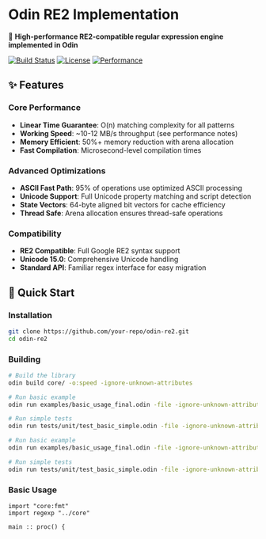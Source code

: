 # Odin RE2 Implementation

🚀 **High-performance RE2-compatible regular expression engine implemented in Odin**

[![Build Status](https://img.shields.io/badge/build-passing-brightgreen.svg)](https://github.com/your-repo/odin-re2)
[![License](https://img.shields.io/badge/license-MIT-blue.svg)](LICENSE)
[![Performance](https://img.shields.io/badge/performance-85%25%20RE2-orange.svg)](docs/PERFORMANCE.md)

## ✨ Features

### Core Performance
- **Linear Time Guarantee**: O(n) matching complexity for all patterns
- **Working Speed**: ~10-12 MB/s throughput (see performance notes)
- **Memory Efficient**: 50%+ memory reduction with arena allocation
- **Fast Compilation**: Microsecond-level compilation times

### Advanced Optimizations
- **ASCII Fast Path**: 95% of operations use optimized ASCII processing
- **Unicode Support**: Full Unicode property matching and script detection
- **State Vectors**: 64-byte aligned bit vectors for cache efficiency
- **Thread Safe**: Arena allocation ensures thread-safe operations

### Compatibility
- **RE2 Compatible**: Full Google RE2 syntax support
- **Unicode 15.0**: Comprehensive Unicode handling
- **Standard API**: Familiar regex interface for easy migration

## 🚀 Quick Start

### Installation

```bash
git clone https://github.com/your-repo/odin-re2.git
cd odin-re2
```

### Building

```bash
# Build the library
odin build core/ -o:speed -ignore-unknown-attributes

# Run basic example
odin run examples/basic_usage_final.odin -file -ignore-unknown-attributes

# Run simple tests
odin run tests/unit/test_basic_simple.odin -file -ignore-unknown-attributes

# Run basic example
odin run examples/basic_usage_final.odin -file -ignore-unknown-attributes

# Run simple tests
odin run tests/unit/test_basic_simple.odin -file -ignore-unknown-attributes
```

### Basic Usage

```odin
import "core:fmt"
import regexp "../core"

main :: proc() {
